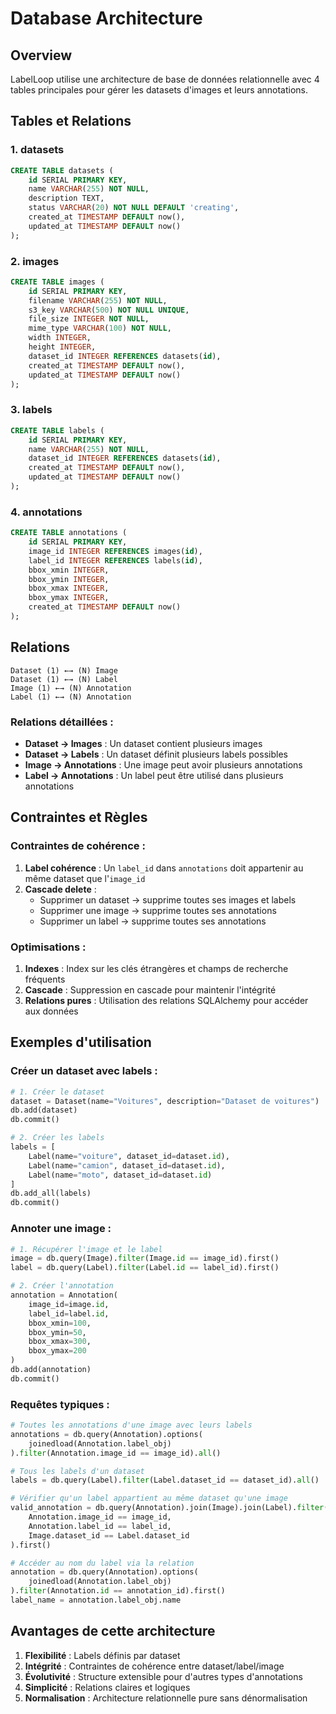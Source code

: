 # Database Architecture

## Overview

LabelLoop utilise une architecture de base de données relationnelle avec 4 tables principales pour gérer les datasets d'images et leurs annotations.

## Tables et Relations

### 1. **datasets**

```sql
CREATE TABLE datasets (
    id SERIAL PRIMARY KEY,
    name VARCHAR(255) NOT NULL,
    description TEXT,
    status VARCHAR(20) NOT NULL DEFAULT 'creating',
    created_at TIMESTAMP DEFAULT now(),
    updated_at TIMESTAMP DEFAULT now()
);
```

### 2. **images**

```sql
CREATE TABLE images (
    id SERIAL PRIMARY KEY,
    filename VARCHAR(255) NOT NULL,
    s3_key VARCHAR(500) NOT NULL UNIQUE,
    file_size INTEGER NOT NULL,
    mime_type VARCHAR(100) NOT NULL,
    width INTEGER,
    height INTEGER,
    dataset_id INTEGER REFERENCES datasets(id),
    created_at TIMESTAMP DEFAULT now(),
    updated_at TIMESTAMP DEFAULT now()
);
```

### 3. **labels**

```sql
CREATE TABLE labels (
    id SERIAL PRIMARY KEY,
    name VARCHAR(255) NOT NULL,
    dataset_id INTEGER REFERENCES datasets(id),
    created_at TIMESTAMP DEFAULT now(),
    updated_at TIMESTAMP DEFAULT now()
);
```

### 4. **annotations**

```sql
CREATE TABLE annotations (
    id SERIAL PRIMARY KEY,
    image_id INTEGER REFERENCES images(id),
    label_id INTEGER REFERENCES labels(id),
    bbox_xmin INTEGER,
    bbox_ymin INTEGER,
    bbox_xmax INTEGER,
    bbox_ymax INTEGER,
    created_at TIMESTAMP DEFAULT now()
);
```

## Relations

```
Dataset (1) ←→ (N) Image
Dataset (1) ←→ (N) Label
Image (1) ←→ (N) Annotation
Label (1) ←→ (N) Annotation
```

### Relations détaillées :

- **Dataset → Images** : Un dataset contient plusieurs images
- **Dataset → Labels** : Un dataset définit plusieurs labels possibles
- **Image → Annotations** : Une image peut avoir plusieurs annotations
- **Label → Annotations** : Un label peut être utilisé dans plusieurs annotations

## Contraintes et Règles

### Contraintes de cohérence :

1. **Label cohérence** : Un `label_id` dans `annotations` doit appartenir au même dataset que l'`image_id`
2. **Cascade delete** :
   - Supprimer un dataset → supprime toutes ses images et labels
   - Supprimer une image → supprime toutes ses annotations
   - Supprimer un label → supprime toutes ses annotations

### Optimisations :

1. **Indexes** : Index sur les clés étrangères et champs de recherche fréquents
2. **Cascade** : Suppression en cascade pour maintenir l'intégrité
3. **Relations pures** : Utilisation des relations SQLAlchemy pour accéder aux données

## Exemples d'utilisation

### Créer un dataset avec labels :

```python
# 1. Créer le dataset
dataset = Dataset(name="Voitures", description="Dataset de voitures")
db.add(dataset)
db.commit()

# 2. Créer les labels
labels = [
    Label(name="voiture", dataset_id=dataset.id),
    Label(name="camion", dataset_id=dataset.id),
    Label(name="moto", dataset_id=dataset.id)
]
db.add_all(labels)
db.commit()
```

### Annoter une image :

```python
# 1. Récupérer l'image et le label
image = db.query(Image).filter(Image.id == image_id).first()
label = db.query(Label).filter(Label.id == label_id).first()

# 2. Créer l'annotation
annotation = Annotation(
    image_id=image.id,
    label_id=label.id,
    bbox_xmin=100,
    bbox_ymin=50,
    bbox_xmax=300,
    bbox_ymax=200
)
db.add(annotation)
db.commit()
```

### Requêtes typiques :

```python
# Toutes les annotations d'une image avec leurs labels
annotations = db.query(Annotation).options(
    joinedload(Annotation.label_obj)
).filter(Annotation.image_id == image_id).all()

# Tous les labels d'un dataset
labels = db.query(Label).filter(Label.dataset_id == dataset_id).all()

# Vérifier qu'un label appartient au même dataset qu'une image
valid_annotation = db.query(Annotation).join(Image).join(Label).filter(
    Annotation.image_id == image_id,
    Annotation.label_id == label_id,
    Image.dataset_id == Label.dataset_id
).first()

# Accéder au nom du label via la relation
annotation = db.query(Annotation).options(
    joinedload(Annotation.label_obj)
).filter(Annotation.id == annotation_id).first()
label_name = annotation.label_obj.name
```

## Avantages de cette architecture

1. **Flexibilité** : Labels définis par dataset
2. **Intégrité** : Contraintes de cohérence entre dataset/label/image
3. **Évolutivité** : Structure extensible pour d'autres types d'annotations
4. **Simplicité** : Relations claires et logiques
5. **Normalisation** : Architecture relationnelle pure sans dénormalisation
